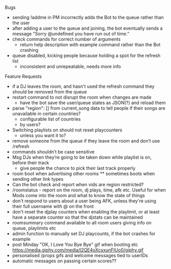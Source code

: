 Bugs
* sending !addme in PM incorrectly adds the Bot to the queue rather than the user
* after adding a user to the queue and joining, the bot eventually sends a message "Sorry @undefined you have run out of time."
* check commands for correct number of arguments
  * return help description with example command rather than the Bot crashing
* queue disabled, kicking people because holding a spot for the refresh list
  * inconsistent and unrepeatable, needs more info

Feature Requests
* if a DJ leaves the room, and hasn't used the refresh command they should be removed from the queue
* restart command to not disrupt the room when changes are made
  * have the bot save the user/queue states as JSON(?) and reload them
* parse "region": [] from current_song data to tell people if their songs are unavailable in certain countries?
  * configurable list of countries
  * by users?
* Switching playlists on should not reset playcounters
  * unless you want it to?
* remove someone from the queue if they leave the room and don’t use /refresh
* commands shouldn’t be case sensitive
* Msg DJs when they’re going to be taken down while playlist is on, before their track
  * give people the chance to pick their last track properly
* room boot when advertising other rooms
** sometimes boots when sending other link types
* Can the bot check and report when vids are region restricted?
* /roomstatus - report on the room, dj plays, time, afk etc. Useful for when Mods come into the room and what to know the state of things
* don't respond to users about a user being AFK, unless they're using their full username with @ on the front
* don't reset the djplay counters when enabling the playlimit, or at least have a separate counter so that the djstats can be maintained
* roomsummary command available to all room users giving info on queue, playlimits etc
* admin function to manually set DJ playcounts, if the bot crashes for example
* post Minday "OK, I Love You Bye Bye" gif when booting etc
https://media.giphy.com/media/l2QE4oXcsxunFIUo0/giphy.gif
* personalised /props gifs and welcome messages tied to userIDs
* automatic messages on passing certain scores??
